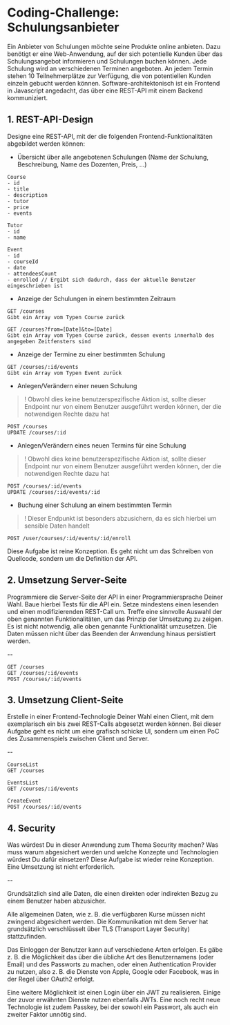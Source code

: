 # Coding-Challenge: Schulungsanbieter

Ein Anbieter von Schulungen möchte seine Produkte online anbieten. Dazu benötigt er eine
Web-Anwendung, auf der sich potentielle Kunden über das Schulungsangebot informieren und
Schulungen buchen können. Jede Schulung wird an verschiedenen Terminen angeboten. An
jedem Termin stehen 10 Teilnehmerplätze zur Verfügung, die von potentiellen Kunden einzeln
gebucht werden können.
Software-architektonisch ist ein Frontend in Javascript angedacht, das über eine REST-API mit
einem Backend kommuniziert.

## 1. REST-API-Design

Designe eine REST-API, mit der die folgenden Frontend-Funktionalitäten abgebildet werden
können:
* Übersicht über alle angebotenen Schulungen (Name der Schulung, Beschreibung, Name des
Dozenten, Preis, ...)

```
Course
- id
- title
- description
- tutor
- price
- events
```
```
Tutor
- id
- name
```
```
Event
- id
- courseId
- date
- attendeesCount
- enrolled // Ergibt sich dadurch, dass der aktuelle Benutzer eingeschrieben ist
```

* Anzeige der Schulungen in einem bestimmten Zeitraum

```
GET /courses
Gibt ein Array vom Typen Course zurück

GET /courses?from=[Date]&to=[Date]
Gibt ein Array vom Typen Course zurück, dessen events innerhalb des angegeben Zeitfensters sind
```

* Anzeige der Termine zu einer bestimmten Schulung

```
GET /courses/:id/events
Gibt ein Array vom Typen Event zurück
```

* Anlegen/Verändern einer neuen Schulung

> ! Obwohl dies keine benutzerspezifische Aktion ist, sollte dieser Endpoint nur von einem Benutzer
ausgeführt werden können, der die notwendigen Rechte dazu hat

```
POST /courses
UPDATE /courses/:id
```

* Anlegen/Verändern eines neuen Termins für eine Schulung

> ! Obwohl dies keine benutzerspezifische Aktion ist, sollte dieser Endpoint nur von einem Benutzer
ausgeführt werden können, der die notwendigen Rechte dazu hat

```
POST /courses/:id/events
UPDATE /courses/:id/events/:id
```
* Buchung einer Schulung an einem bestimmten Termin

> ! Dieser Endpunkt ist besonders abzusichern, da es sich hierbei um sensible Daten handelt

```
POST /user/courses/:id/events/:id/enroll
```

Diese Aufgabe ist reine Konzeption. Es geht nicht um das Schreiben von Quellcode, sondern
um die Definition der API.

## 2. Umsetzung Server-Seite

Programmiere die Server-Seite der API in einer Programmiersprache Deiner Wahl. Baue hierbei
Tests für die API ein. Setze mindestens einen lesenden und einen modifizierenden REST-Call
um. Treffe eine sinnvolle Auswahl der oben genannten Funktionalitäten, um das Prinzip der
Umsetzung zu zeigen. Es ist nicht notwendig, alle oben genannte Funktionalität umzusetzen.
Die Daten müssen nicht über das Beenden der Anwendung hinaus persistiert werden.

--

```
GET /courses
GET /courses/:id/events
POST /courses/:id/events
```

## 3. Umsetzung Client-Seite

Erstelle in einer Frontend-Technologie Deiner Wahl einen Client, mit dem exemplarisch ein bis
zwei REST-Calls abgesetzt werden können. Bei dieser Aufgabe geht es nicht um eine grafisch
schicke UI, sondern um einen PoC des Zusammenspiels zwischen Client und Server.

--

```
CourseList
GET /courses

EventsList
GET /courses/:id/events

CreateEvent
POST /courses/:id/events
```

## 4. Security

Was würdest Du in dieser Anwendung zum Thema Security machen? Was muss warum
abgesichert werden und welche Konzepte und Technologien würdest Du dafür einsetzen?
Diese Aufgabe ist wieder reine Konzeption. Eine Umsetzung ist nicht erforderlich.

--

Grundsätzlich sind alle Daten, die einen direkten oder indirekten Bezug zu einem Benutzer haben abzusicher.

Alle allgemeinen Daten, wie z. B. die verfügbaren Kurse müssen nicht zwingend abgesichert werden.
Die Kommunikation mit dem Server hat grundsätzlich verschlüsselt über TLS (Transport Layer Security) stattzufinden.

Das Einloggen der Benutzer kann auf verschiedene Arten erfolgen. Es gäbe z. B. die Möglichkeit das über die übliche Art des Benutzernamens (oder Email) und des Passworts zu machen, oder einen Authentication Provider zu nutzen, also z. B. die Dienste von Apple, Google oder Facebook, was in der Regel über OAuth2 erfolgt.

Eine weitere Möglichkeit ist einen Login über ein JWT zu realisieren. Einige der zuvor erwähnten Dienste nutzen
ebenfalls JWTs. Eine noch recht neue Technologie ist zudem Passkey, bei der sowohl ein Passwort, als auch ein
zweiter Faktor unnötig sind.
